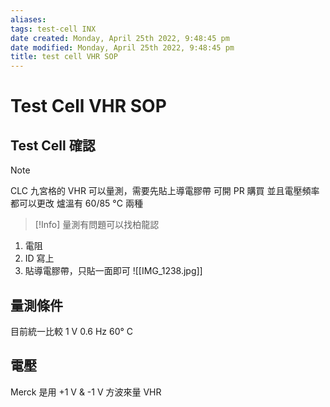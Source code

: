 ```yaml
---
aliases: 
tags: test-cell INX
date created: Monday, April 25th 2022, 9:48:45 pm
date modified: Monday, April 25th 2022, 9:48:45 pm
title: test cell VHR SOP
---
```


# Test Cell VHR SOP

## Test Cell 確認

> [!Note]
> CLC 九宮格的 VHR 可以量測，需要先貼上導電膠帶
> 可開 PR 購買
> 並且電壓頻率都可以更改
> 爐溫有 60/85 °C 兩種

> [!Info]
> 量測有問題可以找柏龍認



1. 電阻
2. ID 寫上
3. 貼導電膠帶，只貼一面即可
![[IMG_1238.jpg]]

## 量測條件

目前統一比較 1 V 0.6 Hz 60° C

## 電壓

Merck 是用 +1 V & -1 V 方波來量 VHR
